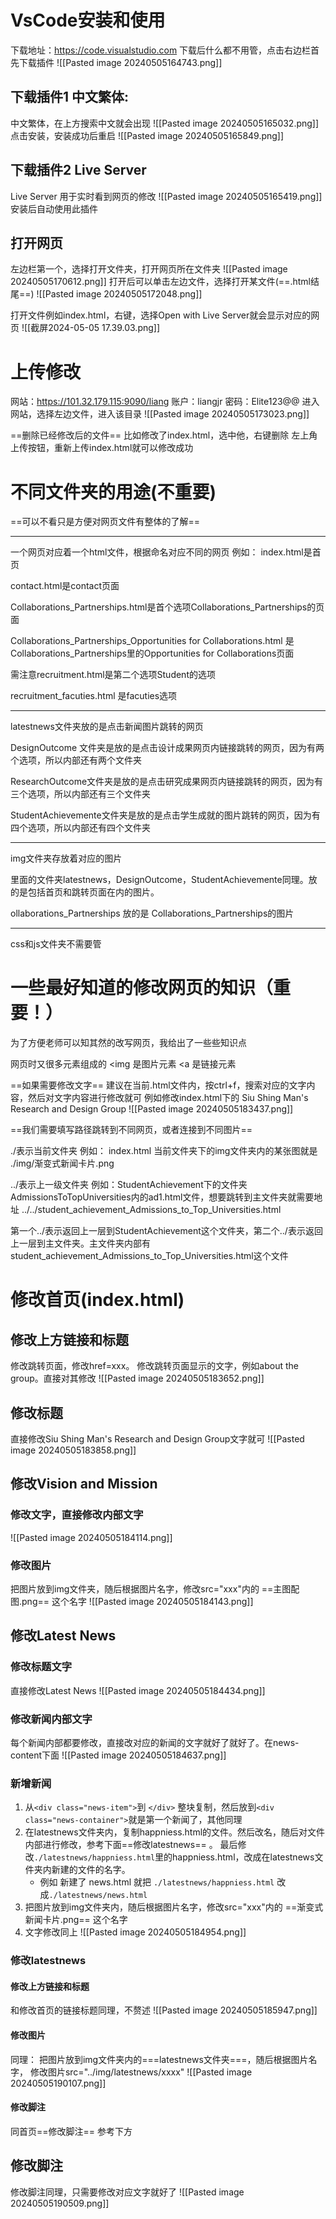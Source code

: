 # VsCode安装和使用
下载地址：https://code.visualstudio.com
下载后什么都不用管，点击右边栏首先下载插件
![[Pasted image 20240505164743.png]]

## 下载插件1 中文繁体:
中文繁体，在上方搜索中文就会出现
![[Pasted image 20240505165032.png]]
点击安装，安装成功后重启
![[Pasted image 20240505165849.png]]
## 下载插件2 Live Server
Live Server 用于实时看到网页的修改
![[Pasted image 20240505165419.png]]
安装后自动使用此插件
## 打开网页
左边栏第一个，选择打开文件夹，打开网页所在文件夹
![[Pasted image 20240505170612.png]]
打开后可以单击左边文件，选择打开某文件(==.html结尾==)
![[Pasted image 20240505172048.png]]

打开文件例如index.html，右键，选择Open with Live Server就会显示对应的网页
![[截屏2024-05-05 17.39.03.png]]
# 上传修改
网站：https://101.32.179.115:9090/liang
账户：liangjr
密码：Elite123@@
进入网站，选择左边文件，进入该目录
![[Pasted image 20240505173023.png]]

==删除已经修改后的文件==
比如修改了index.html，选中他，右键删除
左上角上传按钮，重新上传index.html就可以修改成功


# 不同文件夹的用途(不重要)
==可以不看只是方便对网页文件有整体的了解==

--- 
一个网页对应着一个html文件，根据命名对应不同的网页 
例如：
index.html是首页

contact.html是contact页面

Collaborations_Partnerships.html是首个选项Collaborations_Partnerships的页面

Collaborations_Partnerships_Opportunities for Collaborations.html
是Collaborations_Partnerships里的Opportunities for Collaborations页面

需注意recruitment.html是第二个选项Student的选项

recruitment_facuties.html 是facuties选项

---
latestnews文件夹放的是点击新闻图片跳转的网页

DesignOutcome 文件夹是放的是点击设计成果网页内链接跳转的网页，因为有两个选项，所以内部还有两个文件夹

ResearchOutcome文件夹是放的是点击研究成果网页内链接跳转的网页，因为有三个选项，所以内部还有三个文件夹

StudentAchievemente文件夹是放的是点击学生成就的图片跳转的网页，因为有四个选项，所以内部还有四个文件夹

---
img文件夹存放着对应的图片

里面的文件夹latestnews，DesignOutcome，StudentAchievemente同理。放的是包括首页和跳转页面在内的图片。

ollaborations_Partnerships 放的是 Collaborations_Partnerships的图片

---

css和js文件夹不需要管


# 一些最好知道的修改网页的知识（重要！）
为了方便老师可以知其然的改写网页，我给出了一些些知识点

网页时又很多元素组成的
<img 是图片元素
<a 是链接元素
<p 是文字元素

==如果需要修改文字== 
建议在当前.html文件内，按ctrl+f，搜索对应的文字内容，然后对文字内容进行修改就可
例如修改index.html下的 Siu Shing Man's Research and Design Group
![[Pasted image 20240505183437.png]]


==我们需要填写路径跳转到不同网页，或者连接到不同图片==

./表示当前文件夹 
例如： index.html 当前文件夹下的img文件夹内的某张图就是 ./img/渐变式新闻卡片.png

../表示上一级文件夹
例如：StudentAchievement下的文件夹 AdmissionsToTopUniversities内的ad1.html文件，想要跳转到主文件夹就需要地址  ../../student_achievement_Admissions_to_Top_Universities.html

第一个../表示返回上一层到StudentAchievement这个文件夹，第二个../表示返回上一层到主文件夹。主文件夹内部有student_achievement_Admissions_to_Top_Universities.html这个文件


# 修改首页(index.html)
## 修改上方链接和标题
修改跳转页面，修改href=xxx。
修改跳转页面显示的文字，例如about the group。直接对其修改
![[Pasted image 20240505183652.png]]
## 修改标题
直接修改Siu Shing Man's Research and Design Group文字就可
![[Pasted image 20240505183858.png]]

## 修改Vision and Mission
### 修改文字，直接修改内部文字
![[Pasted image 20240505184114.png]]

### 修改图片
把图片放到img文件夹，随后根据图片名字，修改src="xxx"内的 ==主图配图.png== 这个名字
![[Pasted image 20240505184143.png]]


## 修改Latest News
### 修改标题文字
直接修改Latest News
![[Pasted image 20240505184434.png]]

### 修改新闻内部文字
每个新闻内部都要修改，直接改对应的新闻的文字就好了就好了。在news-content下面
![[Pasted image 20240505184637.png]]

### 新增新闻
1. 从`<div class="news-item">`到 `</div>` 整块复制，然后放到`<div class="news-container">`就是第一个新闻了，其他同理
2. 在latestnews文件夹内，复制happniess.html的文件。然后改名，随后对文件内部进行修改，参考下面==修改latestnews== 。 最后修改`./latestnews/happniess.html`里的happniess.html，改成在latestnews文件夹内新建的文件的名字。 
	- 例如 新建了 news.html 就把 `./latestnews/happniess.html` 改成`./latestnews/news.html`
3.  把图片放到img文件夹内，随后根据图片名字，修改src="xxx"内的 ==渐变式新闻卡片.png== 这个名字
4. 文字修改同上
![[Pasted image 20240505184954.png]]

### 修改latestnews

#### 修改上方链接和标题
和修改首页的链接标题同理，不赘述
![[Pasted image 20240505185947.png]]
#### 修改图片
同理：
把图片放到img文件夹内的===latestnews文件夹===，随后根据图片名字， 修改图片src="../img/latestnews/xxxx"
![[Pasted image 20240505190107.png]]

#### 修改脚注
同首页==修改脚注==
参考下方
## 修改脚注
修改脚注同理，只需要修改对应文字就好了
![[Pasted image 20240505190509.png]]